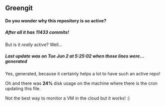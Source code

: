 ## Greengit

#### Do you wonder why this repository is so active?

##### After all it has 11433 commits!

But is it *really* active? Well...

##### Last update was on Tue Jun 2 at 5:25:02 when those lines were... generated

Yes, generated, because it certainly helps a lot to have such an active repo!

Oh and there was **24%** disk usage on the machine
where there is the cron updating this file.

Not the best way to monitor a VM in the cloud but it works! :)
